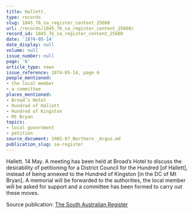 ```yaml
---
title: Hallett.
type: records
slug: 1845_76_sa_register_content_25660
url: /records/1845_76_sa_register_content_25660/
record_id: 1845_76_sa_register_content_25660
date: '1874-05-14'
date_display: null
volume: null
issue_number: null
page: '6'
article_type: news
issue_reference: 1874-05-14, page 6
people_mentioned:
- the local member
- a committee
places_mentioned:
- Broad’s Hotel
- Hundred of Hallett
- Hundred of Kingston
- Mt Bryan
topics:
- local government
- petition
source_document: 1985-87_Northern__Argus.md
publication_slug: sa-register
---
```


Hallett.  14 May.  A meeting has been held at Broad’s Hotel to discuss the desirability of petitioning for a District Council for the Hundred [of Hallett], instead of being annexed to the Hundred of Kingston [in the DC of Mt Bryan].  A memorial will be forwarded to the authorities, the local member will be asked for support and a committee has been formed to carry out these moves.

Source publication: [The South Australian Register](/publications/sa-register/)
